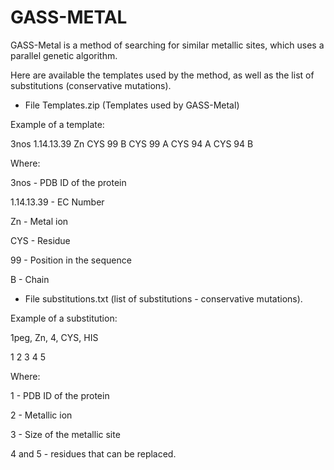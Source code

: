 # GASS-METAL

GASS-Metal is a method of searching for similar metallic sites, which uses a parallel genetic algorithm.

Here are available the templates used by the method, as well as the list of substitutions (conservative mutations).


- File Templates.zip (Templates used by GASS-Metal)

Example of a template:

3nos 1.14.13.39 Zn CYS 99 B CYS 99 A CYS 94 A CYS 94 B

Where:

3nos - PDB ID of the protein

1.14.13.39 - EC Number

Zn - Metal ion

CYS - Residue

99 - Position in the sequence

B - Chain



- File substitutions.txt (list of substitutions - conservative mutations).


Example of a substitution:


1peg, Zn, 4, CYS, HIS

1     2   3   4   5

Where:

1 - PDB ID of the protein

2 - Metallic ion

3 - Size of the metallic site

4 and 5 - residues that can be replaced.

